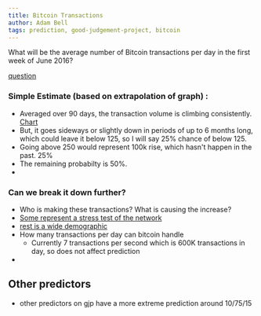 ```yaml
---
title: Bitcoin Transactions
author: Adam Bell
tags: prediction, good-judgement-project, bitcoin
---
```


What will be the average number of Bitcoin transactions per day in the first week of June 2016?

<!--more-->
[question](https://www.gjopen.com/questions/46-what-will-be-the-average-number-of-bitcoin-transactions-per-day-in-the-first-week-of-june-2016)


### Simple Estimate (based on extrapolation of graph) : ###

 * Averaged over 90 days, the transaction volume is climbing consistently. [Chart](https://blockchain.info/charts/n-transactions?timespan=all&showDataPoints=false&daysAverageString=90&show_header=true&scale=0&address=) 
 * But, it goes sideways or slightly down in periods of up to 6 months long, which could leave it below 125, so I will say 25% chance of below 125.
 * Going above 250 would represent 100k rise, which hasn't happen in the past.  25%
 * The remaining probabilty is 50%.
 * 
 
### Can we break it down further? ###

* Who is making these transactions? What is causing the increase?
 * [Some represent a stress test of the network](https://tradeblock.com/blog/analysis-of-bitcoin-transaction-size-trends)
 * [rest is a wide demographic](https://blog.coinbase.com/2015/07/15/bitcoin-trends-in-1h-2015/) 
* How many transactions per day can bitcoin handle
  * Currently 7 transactions per second which is 600K transactions in day, so does not affect prediction
* 

## Other predictors ##

 * other predictors on gjp have a more extreme prediction around 10/75/15
